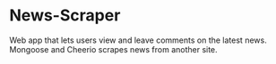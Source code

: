 # News-Scraper
Web app that lets users view and leave comments on the latest news. Mongoose and Cheerio scrapes news from another site.
